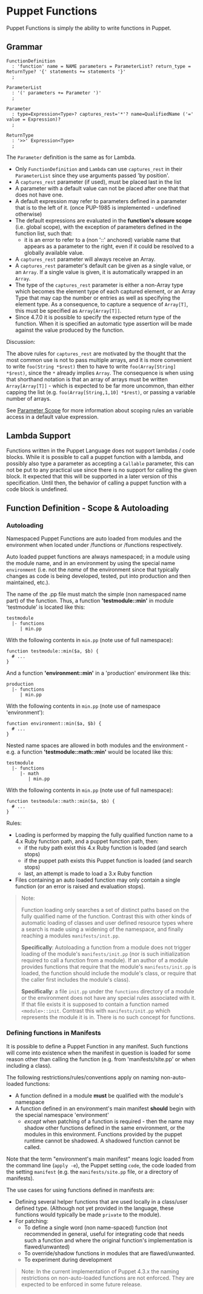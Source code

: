 Puppet Functions
===

Puppet Functions is simply the ability to write functions in Puppet.

Grammar
---

    FunctionDefinition
      : 'function' name = NAME parameters = ParameterList? return_type = ReturnType? '{' statements += statements '}'
      ;
      
    ParameterList
      : '(' parameters += Parameter ')'
      ;
      
    Parameter
      : type=Expression<Type>? captures_rest='*'? name=QualifiedName ('=' value = Expression)?
      ;
    
    ReturnType
      : '>>' Expression<Type>
      ;
     
The `Parameter` definition is the same as for Lambda.

* Only `FunctionDefinition` and `Lambda` can use `captures_rest` in their `ParameterList` since they use arguments passed 'by position'.
* A `captures_rest` parameter (if used), must be placed last in the list
* A parameter with a default value can not be placed after one that that does not have one.
* A default expression may refer to parameters defined in a parameter that is to the left of it. (once PUP-1985 is implemented - undefined otherwise)
* The default expressions are evaluated in the **function's closure scope** (i.e. global scope), with
  the exception of parameters defined in the function list, such that:
  * it is an error to refer to a (non '::' anchored) variable name that appears as a parameter
    to the right, even if it could be resolved to a globally available value.
* A `captures_rest` parameter will always receive an Array.
* A `captures_rest` parameter's default can be given as a single value, or an `Array`.
  If a single value  is given, it is automatically wrapped in an `Array`.
* The type of the `captures_rest` parameter is either a non-Array type which becomes the element type
  of each captured element, or an Array Type that may cap the number or entries as well as specifying
  the element type. As a consequence, to capture a sequence of `Array[T]`, this must be specified as
  `Array[Array[T]]`.
* Since 4.7.0 it is possible to specify the expected return type of the function. When it is specified an
  automatic type assertion will be made against the value produced by the function.


Discussion:

The above rules for `captures_rest` are motivated by the thought that the most common use is
not to pass multiple arrays, and it is more convenient to write `foo(String *$rest)` then to have to write `foo(Array[String] *$rest)`, since the `*` already implies `Array`. The consequence is when using that shorthand notation is that an array of arrays must be written `Array[Array[T]]` - which is expected to be far more uncommon, than either capping the list
(e.g. `foo(Array[String,1,10] *$rest)`, or passing a variable number of arrays.

See [Parameter Scope][1] for more information about scoping rules an variable access in a default value expression.

Lambda Support
---
Functions written in the Puppet Language does not support lambdas / code blocks. While it is
possible to call a puppet function with a lambda, and possibly also type a parameter as accepting a `Callable` parameter, this can not be put to any practical use since there is no support for calling the given block. It expected that this will be supported in a later version of this specification. Until then, the behavior of calling a puppet function with a code block is undefined.


Function Definition - Scope & Autoloading
---

### Autoloading

Namespaced Puppet Functions are auto loaded from modules and the environment when located under <module-root>/functions or <environment-root>/functions respectively. 

Auto loaded puppet functions are always namespaced; in a module using the module name, and in an environment by using the special name `environment` (i.e. not the *name* of the environment since that typically changes as code is being developed, tested, put into production and then maintained, etc.).

The name of the .pp file must match the simple (non namespaced name part) of the function. Thus, a function **'testmodule::min'** in module 'testmodule' is located like this:

    testmodule
      |- functions
         | min.pp

With the following contents in `min.pp` (note use of full namespace):

    function testmodule::min($a, $b) {
      # ...
    }

And a function **'environment::min'** in a 'production' environment like this:

    production
      |- functions
         | min.pp
         
With the following contents in `min.pp` (note use of namespace 'environment'):

    function environment::min($a, $b) {
      # ...
    }

Nested name spaces are allowed in both modules and the environment - e.g. a function **'testmodule::math::min'** would be located like this:

    testmodule
      |- functions
         |- math
            | min.pp

With the following contents in `min.pp` (note use of full namespace):

    function testmodule::math::min($a, $b) {
      # ...
    }

Rules:

* Loading is performed by mapping the fully qualified function name to a 4.x Ruby function path, and a puppet function path, then:
  * if the ruby path exist this 4.x Ruby function is loaded (and search stops)
  * if the puppet path exists this Puppet function is loaded (and search stops)
  * last, an attempt is made to load a 3.x Ruby function
* Files containing an auto loaded function may only contain a single function (or an error is raised and evaluation stops).

> Note:
> 
> Function loading only searches a set of distinct paths based on the fully qualified name of
> the function.
> Contrast this with other kinds of automatic loading of classes and user defined resource types
> where a search is made using a widening of the namespace, and finally reaching
> a modules `manifests/init.pp`.
> 
> **Specifically**: Autoloading a function from a module does not trigger loading of the module's 
> `manifests/init.pp` (nor is such initialization required to call a function from a module).
> If an author of a module provides functions that require that the module's `manifests/init.pp`
> is loaded, the function should include the module's class, or require that the caller first
> includes the module's class).
>
> **Specifically**: a file `init.pp` under the `functions` directory of a module or the environment
> does not have any special rules associated with it.
> If that file exists it is supposed to contain a function named `<module>::init`.
> Contrast this with `manifests/init.pp` which represents the module it is in. There is no such 
> concept for functions. 

### Defining functions in Manifests

It is possible to define a Puppet Function in any manifest. Such functions will come into existence when the manifest in question is loaded for some reason other than calling the function (e.g. from 'manifests/site.pp' or when including a class).

The following restrictions/rules/conventions apply on naming non-auto-loaded functions:

* A function defined in a module **must** be qualified with the module's namespace
* A function defined in an environment's main manifest **should** begin with the special namespace 'environment'
  * *except* when patching of a function is required - then the name may shadow other functions defined in the same environment, or the modules in this environment. Functions provided by the puppet runtime cannot be shadowed. A shadowed function cannot be called.

Note that the term "environment's main manifest" means logic loaded from the command line (`apply -e`), the Puppet setting `code`, the code loaded from the setting `manifest` (e.g. the `manifests/site.pp` file, or a directory of manifests).

The use cases for using functions defined in manifests are:

* Defining several helper functions that are used locally in a class/user defined type. (Although not yet provided in the language, these functions would typically be made `private` to the module).
* For patching:
  * To define a single word (non name-spaced) function (not recommended in general, useful for integrating code that needs such a function and where the original function's implementation is flawed/unwanted)
  * To override/shadow functions in modules that are flawed/unwanted.
  * To experiment during development
 
> Note: In the current implementation of Puppet 4.3.x the naming restrictions on non-auto-loaded
> functions are not enforced. They are expected to be enforced in some future release.

[1]: parameter_scope.md
